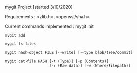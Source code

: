 mygit Project [started 3/10/2020]

Requirements : <zlib.h>, <openssl/sha.h> 

Current commands implemented : 
    mygit init
    
    mygit add
    
    mygit ls-files
    
    mygit hash-object FILE [--write] [--type blob/tree/commit]
    
    mygit cat-file HASH [-t (Type)] [-p (Contents)]
                        [-r (Raw data)] [-w (Where/Filepath)]